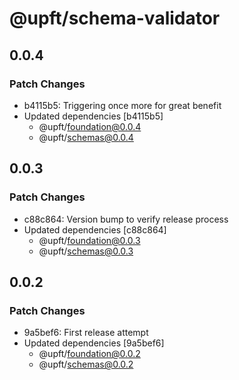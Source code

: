 # @upft/schema-validator

## 0.0.4

### Patch Changes

- b4115b5: Triggering once more for great benefit
- Updated dependencies [b4115b5]
  - @upft/foundation@0.0.4
  - @upft/schemas@0.0.4

## 0.0.3

### Patch Changes

- c88c864: Version bump to verify release process
- Updated dependencies [c88c864]
  - @upft/foundation@0.0.3
  - @upft/schemas@0.0.3

## 0.0.2

### Patch Changes

- 9a5bef6: First release attempt
- Updated dependencies [9a5bef6]
  - @upft/foundation@0.0.2
  - @upft/schemas@0.0.2

